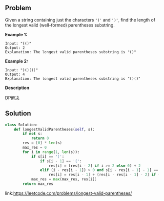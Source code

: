 ## Problem

Given a string containing just the characters `'('` and `')'`, find the length of the longest valid (well-formed) parentheses substring.

**Example 1:**
```
Input: "(()"
Output: 2
Explanation: The longest valid parentheses substring is "()"
```

**Example 2:**
```
Input: ")()())"
Output: 4
Explanation: The longest valid parentheses substring is "()()"
```
**Description**

DP解决

## Solution

```python
class Solution:
    def longestValidParentheses(self, s):
        if not s:
            return 0
        res = [0] * len(s)
        max_res = 0
        for i in range(1, len(s)):
            if s[i] == ')':
                if s[i - 1] == '(':
                    res[i] = (res[i - 2] if i >= 2 else 0) + 2
                elif (i - res[i - 1]) > 0 and s[i - res[i - 1] - 1] == '(':
                    res[i] = res[i - 1] + (res[i - res[i - 1] - 2] if (i - res[i - 1]) >= 2 else 0) + 2
            max_res = max(max_res, res[i])
        return max_res
```

link:https://leetcode.com/problems/longest-valid-parentheses/
